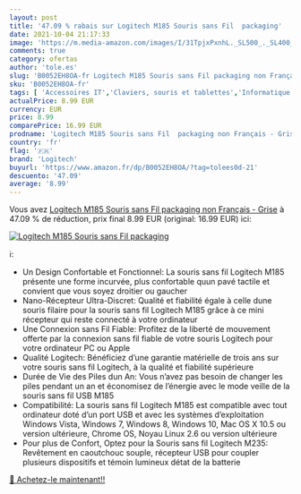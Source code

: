 ```yaml
---
layout: post
title: '47.09 % rabais sur Logitech M185 Souris sans Fil  packaging'
date: 2021-10-04 21:17:33
image: 'https://m.media-amazon.com/images/I/31TpjxPxnhL._SL500_._SL400_.jpg'
comments: true
category: ofertas
author: 'tole.es'
slug: 'B0052EH8OA-fr Logitech M185 Souris sans Fil packaging non Français - Grise'
sku: 'B0052EH8OA-fr'
tags: [ 'Accessoires IT','Claviers, souris et tablettes','Informatique','Souris','logitech', ]
actualPrice: 8.99 EUR
currency: EUR
price: 8.99
comparePrice: 16.99 EUR
prodname: 'Logitech M185 Souris sans Fil  packaging non Français - Grise'
country: 'fr'
flag: '🇫🇷'
brand: 'Logitech'
buyurl: 'https://www.amazon.fr/dp/B0052EH8OA/?tag=tolees0d-21'
descuento: '47.09'
average: '8.99'
---
```


Vous avez [Logitech M185 Souris sans Fil  packaging non Français - Grise](https://www.amazon.fr/dp/B0052EH8OA/?tag=tolees0d-21)  à  47.09 % de réduction, prix final  8.99 EUR (original: 16.99 EUR) ici:

[![Logitech M185 Souris sans Fil  packaging](https://m.media-amazon.com/images/I/31TpjxPxnhL._SL500_._SL400_.jpg)](https://www.amazon.fr/dp/B0052EH8OA/?tag=tolees0d-21)

ℹ️:

- Un Design Confortable et Fonctionnel: La souris sans fil Logitech M185 présente une forme incurvée, plus confortable quun pavé tactile et convient que vous soyez droitier ou gaucher
- Nano-Récepteur Ultra-Discret: Qualité et fiabilité égale à celle dune souris filaire pour la souris sans fil Logitech M185 grâce à ce mini récepteur qui reste connecté à votre ordinateur
- Une Connexion sans Fil Fiable: Profitez de la liberté de mouvement offerte par la connexion sans fil fiable de votre souris Logitech pour votre ordinateur PC ou Apple
- Qualité Logitech: Bénéficiez d’une garantie matérielle de trois ans sur votre souris sans fil Logitech, à la qualité et fiabilité supérieure
- Durée de Vie des Piles dun An: Vous n’avez pas besoin de changer les piles pendant un an et économisez de l’énergie avec le mode veille de la souris sans fil USB M185
- Compatibilité: La souris sans fil Logitech M185 est compatible avec tout ordinateur doté d’un port USB et avec les systèmes d’exploitation Windows Vista, Windows 7, Windows 8, Windows 10, Mac OS X 10.5 ou version ultérieure, Chrome OS, Noyau Linux 2.6 ou version ultérieure
- Pour plus de Confort, Optez pour la Souris sans fil Logitech M235: Revêtement en caoutchouc souple, récepteur USB pour coupler plusieurs dispositifs et témoin lumineux détat de la batterie

[🛒 Achetez-le maintenant!!](https://www.amazon.fr/dp/B0052EH8OA/?tag=tolees0d-21)
